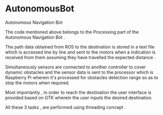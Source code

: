 # AutonomousBot

Autonomous Navigation Bot

The code mentioned above belongs to the Processing part of the Autonomous Navigation Bot .

The path data obtained from ROS to the destination is stored in a text file which is accessed line by line and sent to the motors when a indication is received from them assuming they have travelled the expected distance .

Simultaneously sensors are connected to another controller to cover dynamic obstacles and the sensor data is sent to the processor which is Raspberry Pi wherein it's processed for obstacles detection range so as to stop the motors when required. 

Most importantly , in order to reach the destination the user interface is provided based on GTK wherein the user inputs the desired destination.

All these 3 tasks , are performed using threading concept .
